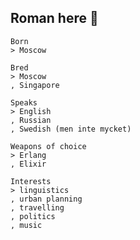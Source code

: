 ## Roman here 👋

```
Born
> Moscow

Bred
> Moscow
, Singapore

Speaks
> English
, Russian
, Swedish (men inte mycket)

Weapons of choice
> Erlang
, Elixir

Interests
> linguistics
, urban planning
, travelling
, politics
, music
```

<!--
**aenglisc/aenglisc** is a ✨ _special_ ✨ repository because its `README.md` (this file) appears on your GitHub profile.

Here are some ideas to get you started:

- 🔭 I’m currently working on ...
- 🌱 I’m currently learning ...
- 👯 I’m looking to collaborate on ...
- 🤔 I’m looking for help with ...
- 💬 Ask me about ...
- 📫 How to reach me: ...
- 😄 Pronouns: ...
- ⚡ Fun fact: ...
-->
